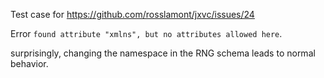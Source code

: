 Test case for <https://github.com/rosslamont/jxvc/issues/24>

Error `found attribute "xmlns", but no attributes allowed here`.

surprisingly, changing the namespace in the RNG schema leads to normal behavior.
